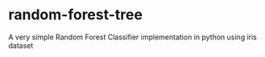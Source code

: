 # random-forest-tree
A very simple Random Forest Classifier implementation in python using iris dataset
